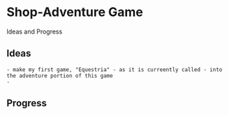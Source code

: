 # Shop-Adventure Game
Ideas and Progress

## Ideas
    - make my first game, "Equestria" - as it is curreently called - into the adventure portion of this game
    - 

## Progress